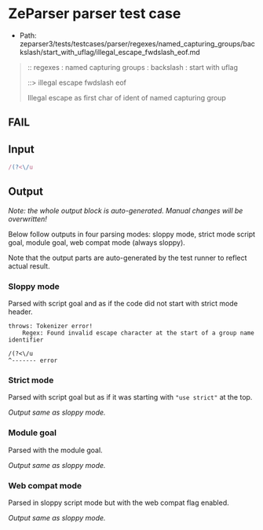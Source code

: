 # ZeParser parser test case

- Path: zeparser3/tests/testcases/parser/regexes/named_capturing_groups/backslash/start_with_uflag/illegal_escape_fwdslash_eof.md

> :: regexes : named capturing groups : backslash : start with uflag
>
> ::> illegal escape fwdslash eof
>
> Illegal escape as first char of ident of named capturing group

## FAIL

## Input

`````js
/(?<\/u
`````

## Output

_Note: the whole output block is auto-generated. Manual changes will be overwritten!_

Below follow outputs in four parsing modes: sloppy mode, strict mode script goal, module goal, web compat mode (always sloppy).

Note that the output parts are auto-generated by the test runner to reflect actual result.

### Sloppy mode

Parsed with script goal and as if the code did not start with strict mode header.

`````
throws: Tokenizer error!
    Regex: Found invalid escape character at the start of a group name identifier

/(?<\/u
^------- error
`````

### Strict mode

Parsed with script goal but as if it was starting with `"use strict"` at the top.

_Output same as sloppy mode._

### Module goal

Parsed with the module goal.

_Output same as sloppy mode._

### Web compat mode

Parsed in sloppy script mode but with the web compat flag enabled.

_Output same as sloppy mode._
